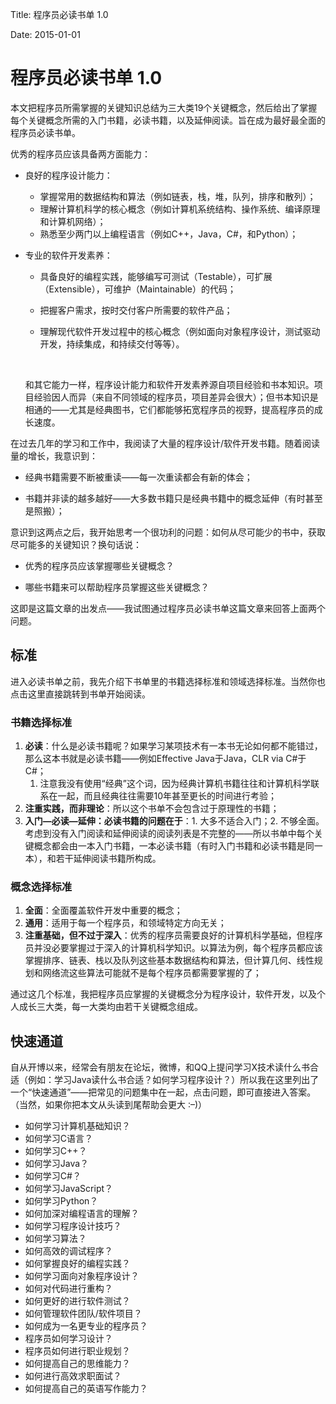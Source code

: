 Title: 程序员必读书单 1.0

Date:  2015-01-01

# 程序员必读书单 1.0

本文把程序员所需掌握的关键知识总结为三大类19个关键概念，然后给出了掌握每个关键概念所需的入门书籍，必读书籍，以及延伸阅读。旨在成为最好最全面的程序员必读书单。

优秀的程序员应该具备两方面能力：

- 良好的程序设计能力：
  
  - 掌握常用的数据结构和算法（例如链表，栈，堆，队列，排序和散列）；
  - 理解计算机科学的核心概念（例如计算机系统结构、操作系统、编译原理和计算机网络）；
  - 熟悉至少两门以上编程语言（例如C++，Java，C#，和Python）；
  
- 专业的软件开发素养：
  
  - 具备良好的编程实践，能够编写可测试（Testable），可扩展（Extensible），可维护（Maintainable）的代码；
    
  - 把握客户需求，按时交付客户所需要的软件产品；
    
  - 理解现代软件开发过程中的核心概念（例如面向对象程序设计，测试驱动开发，持续集成，和持续交付等等）。
    
    ​
  
  和其它能力一样，程序设计能力和软件开发素养源自项目经验和书本知识。项目经验因人而异（来自不同领域的程序员，项目差异会很大）；但书本知识是相通的——尤其是经典图书，它们都能够拓宽程序员的视野，提高程序员的成长速度。

在过去几年的学习和工作中，我阅读了大量的程序设计/软件开发书籍。随着阅读量的增长，我意识到：

- 经典书籍需要不断被重读——每一次重读都会有新的体会；


- 书籍并非读的越多越好——大多数书籍只是经典书籍中的概念延伸（有时甚至是照搬）；

意识到这两点之后，我开始思考一个很功利的问题：如何从尽可能少的书中，获取尽可能多的关键知识？换句话说：

- 优秀的程序员应该掌握哪些关键概念？


- 哪些书籍来可以帮助程序员掌握这些关键概念？

这即是这篇文章的出发点——我试图通过程序员必读书单这篇文章来回答上面两个问题。

## 标准

进入必读书单之前，我先介绍下书单里的书籍选择标准和领域选择标准。当然你也点击这里直接跳转到书单开始阅读。

### 书籍选择标准

1. **必读**：什么是必读书籍呢？如果学习某项技术有一本书无论如何都不能错过，那么这本书就是必读书籍——例如Effective Java于Java，CLR via C#于C#；
   1. 注意我没有使用“经典”这个词，因为经典计算机书籍往往和计算机科学联系在一起，而且经典往往需要10年甚至更长的时间进行考验；
2. **注重实践，而非理论**：所以这个书单不会包含过于原理性的书籍；
3. **入门—必读—延伸：必读书籍的问题在于**：1. 大多不适合入门；2. 不够全面。考虑到没有入门阅读和延伸阅读的阅读列表是不完整的——所以书单中每个关键概念都会由一本入门书籍，一本必读书籍（有时入门书籍和必读书籍是同一本），和若干延伸阅读书籍所构成。

### 概念选择标准

1. **全面**：全面覆盖软件开发中重要的概念；
2. **通用**：适用于每一个程序员，和领域特定方向无关；
3. **注重基础，但不过于深入**：优秀的程序员需要良好的计算机科学基础，但程序员并没必要掌握过于深入的计算机科学知识。以算法为例，每个程序员都应该掌握排序、链表、栈以及队列这些基本数据结构和算法，但计算几何、线性规划和网络流这些算法可能就不是每个程序员都需要掌握的了；

通过这几个标准，我把程序员应掌握的关键概念分为程序设计，软件开发，以及个人成长三大类，每一大类均由若干关键概念组成。

## 快速通道

自从开博以来，经常会有朋友在论坛，微博，和QQ上提问学习X技术读什么书合适（例如：学习Java读什么书合适？如何学习程序设计？）所以我在这里列出了一个“快速通道”——把常见的问题集中在一起，点击问题，即可直接进入答案。（当然，如果你把本文从头读到尾帮助会更大 :–)）

- 如何学习计算机基础知识？
- 如何学习C语言？
- 如何学习C++？
- 如何学习Java？
- 如何学习C#？
- 如何学习JavaScript？
- 如何学习Python？
- 如何加深对编程语言的理解？
- 如何学习程序设计技巧？
- 如何学习算法？
- 如何高效的调试程序？
- 如何掌握良好的编程实践？
- 如何学习面向对象程序设计？
- 如何对代码进行重构？
- 如何更好的进行软件测试？
- 如何管理软件团队/软件项目？
- 如何成为一名更专业的程序员？
- 程序员如何学习设计？
- 程序员如何进行职业规划？
- 如何提高自己的思维能力？
- 如何进行高效求职面试？
- 如何提高自己的英语写作能力？
